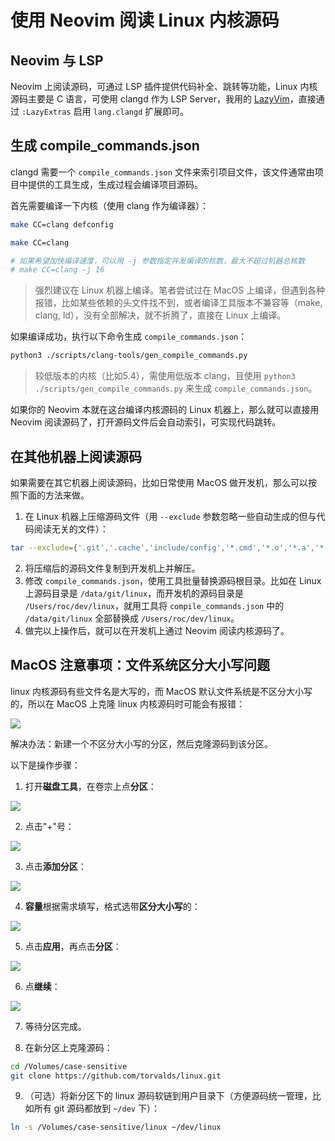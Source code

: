 # 使用 Neovim 阅读 Linux 内核源码

## Neovim 与 LSP

Neovim 上阅读源码，可通过 LSP 插件提供代码补全、跳转等功能，Linux 内核源码主要是 C 语言，可使用 clangd 作为 LSP Server，我用的 [LazyVim](https://www.lazyvim.org/)，直接通过 `:LazyExtras` 启用 `lang.clangd` 扩展即可。

## 生成 compile_commands.json

clangd 需要一个 `compile_commands.json` 文件来索引项目文件，该文件通常由项目中提供的工具生成，生成过程会编译项目源码。

首先需要编译一下内核（使用 clang 作为编译器）：

```bash
make CC=clang defconfig

make CC=clang

# 如果希望加快编译速度，可以用 -j 参数指定并发编译的核数，最大不超过机器总核数
# make CC=clang -j 16
```
> 强烈建议在 Linux 机器上编译。笔者尝试过在 MacOS 上编译，但遇到各种报错，比如某些依赖的头文件找不到，或者编译工具版本不兼容等（make, clang, ld），没有全部解决，就不折腾了，直接在 Linux 上编译。

如果编译成功，执行以下命令生成 `compile_commands.json`：

```bash
python3 ./scripts/clang-tools/gen_compile_commands.py
```

> 较低版本的内核（比如5.4），需使用低版本 clang，且使用 `python3 ./scripts/gen_compile_commands.py` 来生成 `compile_commands.json`。

如果你的 Neovim 本就在这台编译内核源码的 Linux 机器上，那么就可以直接用  Neovim 阅读源码了，打开源码文件后会自动索引，可实现代码跳转。

## 在其他机器上阅读源码

如果需要在其它机器上阅读源码，比如日常使用 MacOS 做开发机，那么可以按照下面的方法来做。

1. 在 Linux 机器上压缩源码文件（用 `--exclude` 参数忽略一些自动生成的但与代码阅读无关的文件）：

```bash
tar --exclude={'.git','.cache','include/config','*.cmd','*.o','*.a','*.bin','*.gz','bzImage','.tmp*','vmlinux','vmlinux.unstripped'} -zcvf linux.tar.gz linux
```

2. 将压缩后的源码文件复制到开发机上并解压。
3. 修改 `compile_commands.json`，使用工具批量替换源码根目录。比如在 Linux 上源码目录是 `/data/git/linux`，而开发机的源码目录是 `/Users/roc/dev/linux`，就用工具将 `compile_commands.json` 中的 `/data/git/linux` 全部替换成 `/Users/roc/dev/linux`。
4. 做完以上操作后，就可以在开发机上通过 Neovim 阅读内核源码了。

## MacOS 注意事项：文件系统区分大小写问题

linux 内核源码有些文件名是大写的，而 MacOS 默认文件系统是不区分大小写的，所以在 MacOS 上克隆 linux 内核源码时可能会有报错：

![](https://image-host-1251893006.cos.ap-chengdu.myqcloud.com/2025%2F04%2F09%2F20250409132338.png)

解决办法：新建一个不区分大小写的分区，然后克隆源码到该分区。

以下是操作步骤：

1. 打开**磁盘工具**，在卷宗上点**分区**：

![](https://image-host-1251893006.cos.ap-chengdu.myqcloud.com/2025%2F04%2F09%2F20250409133114.png)

2. 点击"+"号：

![](https://image-host-1251893006.cos.ap-chengdu.myqcloud.com/2025%2F04%2F09%2F20250409133235.png)

3. 点击**添加分区**：

![](https://image-host-1251893006.cos.ap-chengdu.myqcloud.com/2025%2F04%2F09%2F20250409133429.png)

4. **容量**根据需求填写，格式选带**区分大小写**的：

![](https://image-host-1251893006.cos.ap-chengdu.myqcloud.com/2025%2F04%2F09%2F20250409133727.png)

5. 点击**应用**，再点击**分区**：

![](https://image-host-1251893006.cos.ap-chengdu.myqcloud.com/2025%2F04%2F09%2F20250409133853.png)

6. 点**继续**：

![](https://image-host-1251893006.cos.ap-chengdu.myqcloud.com/2025%2F04%2F09%2F20250409134031.png)

7. 等待分区完成。

8. 在新分区上克隆源码：

```bash
cd /Volumes/case-sensitive
git clone https://github.com/torvalds/linux.git
```

9. （可选）将新分区下的 linux 源码软链到用户目录下（方便源码统一管理，比如所有 git 源码都放到 `~/dev` 下）：

```bash
ln -s /Volumes/case-sensitive/linux ~/dev/linux
```

